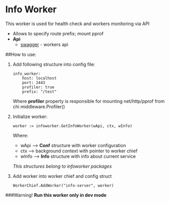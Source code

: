 # Info Worker

This worker is used for health check and workers monitoring
via API
- Allows to specify route prefix; mount pprof 
- **Api** 
  - [swagger](./swagger.yaml) - workers api

##How to use:
1. Add following structure into config file: 
    ```
    info_worker:
        host: localhost
        port: 2443
        profiler: true
        prefix: "/test"
    ```
    Where **profiler** property is responsible for mounting net/http/pprof from chi middleware.Profiler()
     
2. Initialize worker:
    ```
    worker := infoworker.GetInfoWorker(wApi, ctx, wInfo)
    ```
    Where:
    * wApi --> **Conf** structure with worker configuration
    * ctx  --> background context with pointer to worker chief
    * wInfo --> **Info** structure with info about current service 
    
    *This structures belong to infoworker packages* 
3. Add worker into worker chief and config struct
    ```
    WorkerChief.AddWorker("info-server", worker)
    ```
###Warning!
**Run this worker only in dev mode**
